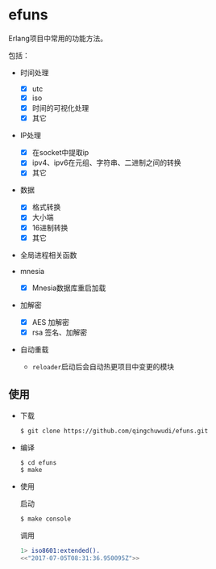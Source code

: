 # efuns

Erlang项目中常用的功能方法。

包括：

- 时间处理

	- [x] utc
	- [x] iso
	- [x] 时间的可视化处理
	- [x] 其它

- IP处理

	- [x] 在socket中提取ip
	- [x] ipv4、ipv6在元组、字符串、二进制之间的转换
	- [x] 其它

- 数据

	- [x] 格式转换
	- [x] 大小端
	- [x] 16进制转换
	- [x] 其它

- 全局进程相关函数

- mnesia

	- [x] Mnesia数据库重启加载

- 加解密

	- [x] AES 加解密
	- [x] rsa 签名、加解密

- 自动重载

	- `reloader`启动后会自动热更项目中变更的模块

## 使用

- 下载

    ```bash
    $ git clone https://github.com/qingchuwudi/efuns.git
    ```
- 编译

    ```bash
    $ cd efuns
    $ make
    ```
- 使用

	启动
    ```bash
    $ make console
    ```

    调用
    ```erlang
    1> iso8601:extended().
    <<"2017-07-05T08:31:36.950095Z">>
    ```